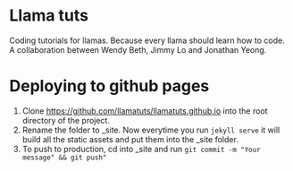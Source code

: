 # Llama tuts

Coding tutorials for llamas. Because every llama should learn how to code.
A collaboration between Wendy Beth, Jimmy Lo and Jonathan Yeong.

# Deploying to github pages

1. Clone https://github.com/llamatuts/llamatuts.github.io into the root directory of the project.
2. Rename the folder to _site. Now everytime you run `jekyll serve` it will build all the static assets and put them into the _site folder.
3. To push to production, cd into _site and run `git commit -m "Your message" && git push"`
